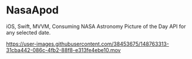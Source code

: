 # NasaApod
iOS, Swift, MVVM,  Consuming NASA Astronomy Picture of the Day API for any selected date.




https://user-images.githubusercontent.com/38453675/148763313-31cba442-086c-4fb2-88f8-e313fe4ebe10.mov

